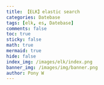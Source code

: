 ```yaml
---
title: 【ELK】elastic search
categories: Datebase
tags: [elk, es, Datebase]
comments: false
toc: true
sticky: false
math: true
mermaid: true
hide: false
index_img: /images/elk/index.png
banner_img: /images/img/banner.png
author: Pony W
---
```


> <!-- more -->

[^1]:  [自在基拉](https://www.cnblogs.com/98record/tag/elk/)
[^2]: [ElasticSearch索引与搜索](https://www.cnblogs.com/Finley/p/8372213.html)
[^3]: [安装elasticsearch+elasticsearch-head+analysis-ik分词](https://www.chenqicheng.com/article/39)

